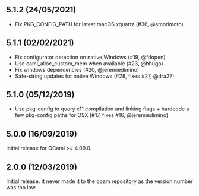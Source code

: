 5.1.2 (24/05/2021)
------------------

- Fix PKG_CONFIG_PATH for latest macOS xquartz (#36, @smorimoto)

5.1.1 (02/02/2021)
------------------

- Fix configurator detection on native Windows (#19, @fdopen)
- Use caml_alloc_custom_mem when available (#23, @hhugo)
- Fix windows dependencies (#20, @jeremiedimino)
- Safe-string updates for native Windows (#28, fixes #27, @dra27)

5.1.0 (05/12/2019)
------------------

- Use pkg-config to query x11 compilation and linking flags + hardcode
  a few pkg-config paths for OSX (#17, fixes #16, @jeremiedimino)

5.0.0 (16/09/2019)
------------------

Initial release for OCaml >= 4.09.0.

2.0.0 (12/03/2019)
------------------

Initial release. It never made it to the opam repository as the
version number was too low.
